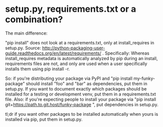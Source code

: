 # setup.py, requirements.txt or a combination?

The main difference:

 "pip install" does not look at a requirements.txt, only at install_requires in setup.py. Source: http://python-packaging-user-guide.readthedocs.org/en/latest/requirements/ . Specifically:
Whereas install_requires metadata is automatically analyzed by pip during an install, requirements files are not, and only are used when a user specifically installs them using pip install -r.

So: if you're distributing your package via PyPI and "pip install my-funky-package" should install "foo" and "bar" as dependencies, put them in setup.py. If you want to document exactly which packages should be installed for a testing or development venv, put them in a requirements.txt file.
Also: if you're expecting people to install your package via "pip install git+https://path.to.git.host/funky-package ", put dependencies in setup.py.

tl;dr if you want other packages to be installed automatically when yours is installed via pip, put them in setup.py.
